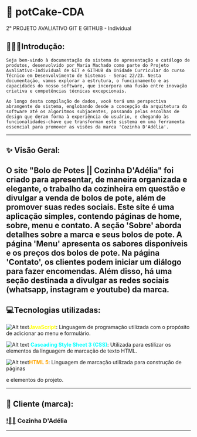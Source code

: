 # 🍰 potCake-CDA
2° PROJETO AVALIATIVO GIT E GITHUB - Individual


## 👨🏽‍💻**Introdução:**


`Seja bem-vindo à documentação do sistema de apresentação e catálogo de produtos, desenvolvido por Maria Machado como parte do
Projeto Avaliativo-Individual de GIT e GITHUB da Unidade Curricular do curso Técnico em Desenvolvimento de Sistemas - Senac 22/23.
Nesta documentação, vamos explorar a estrutura, o funcionamento e as capacidades do nosso software, que incorpora uma fusão entre
inovação criativa e competências técnicas excepcionais.`

`Ao longo desta compilação de dados, você terá uma perspectiva abrangente do sistema, englobando desde a concepção da arquitetura do software
até os algoritmos subjacentes, passando pelas escolhas de design que deram forma à experiência do usuário, e chegando às funcionalidades-chave
que transformam este sistema em uma ferramenta essencial para promover as visões da marca 'Cozinha D'Adélia'.`

---

## ✨ Visão Geral:



O site "Bolo de Potes || Cozinha D'Adélia" foi criado para apresentar, de maneira organizada e elegante, o trabalho da cozinheira em questão e divulgar a venda de bolos de pote, além de promover suas redes sociais.
Este site é uma aplicação simples, contendo páginas de home, sobre, menu e contato. A seção 'Sobre' aborda detalhes sobre a marca e seus
bolos de pote. A página 'Menu' apresenta os sabores disponíveis e os preços dos bolos de pote. Na página 'Contato', os clientes podem 
iniciar um diálogo para fazer encomendas. Além disso, há uma seção destinada a divulgar as redes sociais (whatsapp, instagram e youtube) da marca.
---

## 💻Tecnologias utilizadas:



![Alt text](assets/images/icons8-javascript-48.png)<span style="color: FFFF00">**JavaScript**</span>:
 Linguagem de programação utilizada com o propósito de adicionar ao menu e formulário.

![Alt text](assets/images/icons8-css3-48.png) <span style="color:#00FFFF">**Cascading Style Sheet 3 (CSS)**</span>:  Utilizada para estilizar os elementos da linguagem de marcação de texto HTML.

![Alt text](assets/images/icons8-html-48.png)<span style="color:#FFA500">**HTML 5**</span>: Linguagem de marcação utilizada para construção de páginas

e elementos do projeto.

---

## 👥 Cliente (marca):



### [!👩‍🍳](https://www.instagram.com/cozinhadadelia/) Cozinha D'Adélia

---

